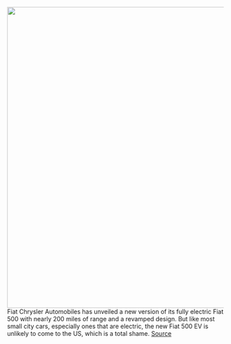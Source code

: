 <img src='https://cdn.vox-cdn.com/thumbor/t2dtmQFdoiM96vPWmq_k1qOp8uA=/0x0:2040x1394/1200x800/filters:focal(857x534:1183x860)/cdn.vox-cdn.com/uploads/chorus_image/image/66447661/41_New_500_Ex.0.jpg' width='700px' /><br/>
Fiat Chrysler Automobiles has unveiled a new version of its fully electric Fiat 500 with nearly 200 miles of range and a revamped design. But like most small city cars, especially ones that are electric, the new Fiat 500 EV is unlikely to come to the US, which is a total shame.
<a href='https://www.theverge.com/2020/3/5/21166345/fiat-500e-ev-specs-price-geneva-motor-show-2020'> Source <a/>